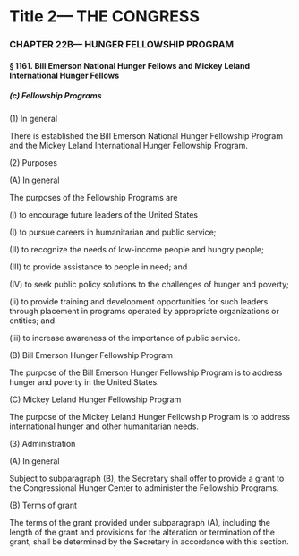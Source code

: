 
# Title 2— THE CONGRESS
### CHAPTER 22B— HUNGER FELLOWSHIP PROGRAM
#### § 1161. Bill Emerson National Hunger Fellows and Mickey Leland International Hunger Fellows
##### (c) Fellowship Programs

(1) In general

There is established the Bill Emerson National Hunger Fellowship Program and the Mickey Leland International Hunger Fellowship Program.

(2) Purposes

(A) In general

The purposes of the Fellowship Programs are

(i) to encourage future leaders of the United States

(I) to pursue careers in humanitarian and public service;

(II) to recognize the needs of low-income people and hungry people;

(III) to provide assistance to people in need; and

(IV) to seek public policy solutions to the challenges of hunger and poverty;

(ii) to provide training and development opportunities for such leaders through placement in programs operated by appropriate organizations or entities; and

(iii) to increase awareness of the importance of public service.

(B) Bill Emerson Hunger Fellowship Program

The purpose of the Bill Emerson Hunger Fellowship Program is to address hunger and poverty in the United States.

(C) Mickey Leland Hunger Fellowship Program

The purpose of the Mickey Leland Hunger Fellowship Program is to address international hunger and other humanitarian needs.

(3) Administration

(A) In general

Subject to subparagraph (B), the Secretary shall offer to provide a grant to the Congressional Hunger Center to administer the Fellowship Programs.

(B) Terms of grant

The terms of the grant provided under subparagraph (A), including the length of the grant and provisions for the alteration or termination of the grant, shall be determined by the Secretary in accordance with this section.
